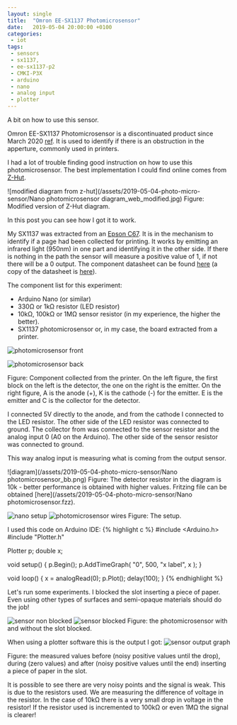 ```yaml
---
layout: single
title:  "Omron EE-SX1137 Photomicrosensor"
date:   2019-05-04 20:00:00 +0100
categories: 
 - iot
tags: 
 - sensors
 - sx1137, 
 - ee-sx1137-p2
 - CMKI-P3X
 - arduino
 - nano
 - analog input
 - plotter
---
```

A bit on how to use this sensor.

Omron EE-SX1137 Photomicrosensor is a discontinuated product since March 2020 [ref](https://components.omron.com/product-detail?partNumber=EE-SX1137).
It is used to identify if there is an obstruction in the apperture, commonly used in printers.

I had a lot of trouble finding good instruction on how to use this photomicrosensor.
The best implementation I could find online comes from [Z-Hut](http://thezhut.com/?page_id=974).

![modified diagram from z-hut](/assets/2019-05-04-photo-micro-sensor/Nano photomicrosensor diagram_web_modified.jpg)
Figure: Modified version of Z-Hut diagram.

In this post you can see how I got it to work.

My SX1137 was extracted from an [Epson C67](https://www.epson.com.au/products/inkjet/stylusc67.asp). 
It is in the mechanism to identify if a page had been collected for printing.
It works by emitting an infrared light (950nm) in one part and identifying it in the other side.
 If there is nothing in the path the sensor will measure a positive value of 1, if not there will be a 0 output. 
 The component datasheet can be found [here](http://www.symmetron.ru/suppliers/omron/files/pdf/omron/EE_SX1137.pdf) (a copy of the datasheet is [here](/assets/2019-05-04-photo-micro-sensor/EE_SX1137.pdf)).

The component list for this experiment:
- Arduino Nano (or similar)
- 330Ω or 1kΩ resistor (LED resistor)
- 10kΩ, 100kΩ or 1MΩ sensor resistor (in my experience, the higher the better).
- SX1137 photomicrosensor or, in my case, the board extracted from a printer.

![photomicrosensor front](/assets/2019-05-04-photo-micro-sensor/nano-photomicrosensor-front.png) 

![photomicrosensor back](/assets/2019-05-04-photo-micro-sensor/nano-photomicrosensor-back.png)

Figure: Component collected from the printer. 
On the left figure, the first block on the left is the detector, the one on the right is the emitter. 
On the right figure, A is the anode (+), K is the cathode (-) for the emitter. E is the emitter and C is the collector for the detector.

I connected 5V directly to the anode, and from the cathode I connected to the LED resistor. The other side of the LED resistor was connected to ground.
The collector from was connected to the sensor resistor and the analog input 0 (A0 on the Arduino). The other side of the sensor resistor was connected to ground.

This way analog input is measuring what is coming from the output sensor.

![diagram](/assets/2019-05-04-photo-micro-sensor/Nano photomicrosensor_bb.png)
Figure: The detector resistor in the diagram is 10k - better performance is obtained with higher values. Fritzing file can be obtained [here](/assets/2019-05-04-photo-micro-sensor/Nano photomicrosensor.fzz).

![nano setup](/assets/2019-05-04-photo-micro-sensor/nano-photomicrosensor.png)
![photomicrosensor wires](/assets/2019-05-04-photo-micro-sensor/nano-photomicrosensor-connector.png)
Figure: The setup.

I used this code on Arduino IDE:
{% highlight c %}
#include <Arduino.h>
#include "Plotter.h"

Plotter p;
double x;

void setup() {
  p.Begin();
  p.AddTimeGraph( "0", 500, "x label", x );
}

void loop() {
  x = analogRead(0);
  p.Plot();
  delay(100);
}
{% endhighlight %}

Let's run some experiments. 
I blocked the slot inserting a piece of paper.
Even using other types of surfaces and semi-opaque materials should do the job!

![sensor non blocked](/assets/2019-05-04-photo-micro-sensor/nano-photomicrosensor_open.png) ![sensor blocked](/assets/2019-05-04-photo-micro-sensor/nano-photomicrosensor_closed.png)
Figure: the photomicrosensor with and without the slot blocked.

When using a plotter software this is the output I got:
![sensor output graph](/assets/2019-05-04-photo-micro-sensor/nano-microphotosensor.png)

Figure: the measured values before (noisy positive values until the drop), during (zero values) and after (noisy positive values until the end) inserting a piece of paper in the slot.

It is possible to see there are very noisy points and the signal is weak. 
This is due to the resistors used. 
We are measuring the difference of voltage in the resistor. 
In the case of 10kΩ there is a very small drop in voltage in the resistor! 
If the resistor used is incremented to 100kΩ or even 1MΩ the signal is clearer!
